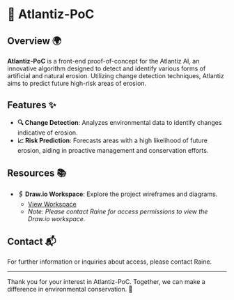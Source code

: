 # 🌊 Atlantiz-PoC

## Overview 🌍
**Atlantiz-PoC** is a front-end proof-of-concept for the Atlantiz AI, an innovative algorithm designed to detect and identify various forms of artificial and natural erosion. Utilizing change detection techniques, Atlantiz aims to predict future high-risk areas of erosion.

## Features ✨
- **🔍 Change Detection**: Analyzes environmental data to identify changes indicative of erosion.
- **📈 Risk Prediction**: Forecasts areas with a high likelihood of future erosion, aiding in proactive management and conservation efforts.

## Resources 📚
- **🖇️ Draw.io Workspace**: Explore the project wireframes and diagrams.
  - [View Workspace](https://bit.ly/Atlantiz_Wireframes)
  - *Note: Please contact Raine for access permissions to view the Draw.io workspace.*

## Contact 📬
For further information or inquiries about access, please contact Raine.

---

Thank you for your interest in Atlantiz-PoC. Together, we can make a difference in environmental conservation. 🌱
